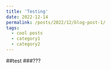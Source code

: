 ```yaml
---
title: 'Testing'
date: 2022-12-14
permalink: /posts/2022/12/blog-post-1/
tags:
  - cool posts
  - category1
  - category2
---
```


##test
###???
